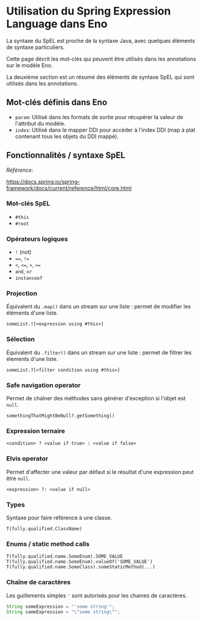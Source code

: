 # Utilisation du Spring Expression Language dans Eno

La syntaxe du SpEL est proche de la syntaxe Java, avec quelques éléments de syntaxe particuliers.

Cette page décrit les mot-clés qui peuvent être utilisés dans les annotations sur le modèle Eno.

La deuxième section est un résumé des éléments de syntaxe SpEL qui sont utilisés dans les annotations. 

## Mot-clés définis dans Eno

- ``param``: Utilisé dans les formats de sortie pour récupérer la valeur de l'attribut du modèle.
- ``index``: Utilisé dans le mapper DDI pour accéder à l'index DDI (map à plat contenant tous les objets du DDI mappé).

## Fonctionnalités / syntaxe SpEL

_Référence:_ 

https://docs.spring.io/spring-framework/docs/current/reference/html/core.html

### Mot-clés SpEL

- ``#this``
- ``#root``

### Opérateurs logiques

- ``!`` (not)
- ``==``, ``!=``
- ``<``, ``<=``, ``>``, ``>=``
- ``and``, ``or``
- ``instanceof``

### Projection

Équivalent du `.map()` dans un stream sur une liste : permet de modifier les éléments d'une liste.

``someList.![<expression using #this>]``

### Sélection

Équivalent du `.filter()` dans un stream sur une liste : permet de filtrer les élements d'une liste.

``someList.?[<filter condition using #this>]``

### Safe navigation operator

Permet de chaîner des méthodes sans générer d'exception si l'objet est `null`.

``somethingThatMightBeNull?.getSomething()``

### Expression ternaire

``<condition> ? <value if true> : <value if false>``

### Elvis operator

Permet d'affecter une valeur par défaut si le résultat d'une expression peut être `null`.

``<expression> ?: <value if null>``

### Types

Syntaxe pour faire référence à une classe.

``T(fully.qualified.ClassName)``

### Enums / static method calls

``T(fully.qualified.name.SomeEnum).SOME_VALUE``
``T(fully.qualified.name.SomeEnum).valueOf('SOME_VALUE')``
``T(fully.qualified.name.SomeClass).someStaticMethod(...)``

### Chaîne de caractères

Les guillements simples `'` sont autorisés pour les chaines de caractères.

```java
String someExpression = "'some string'";
String sameExpression = "\"some string\"";
```
